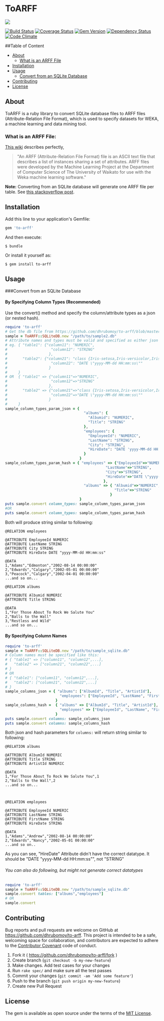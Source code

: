 # ToARFF
![](http://ruby-gem-downloads-badge.herokuapp.com/to-arff?style=social&link=https://rubygems.org/gems/to-arff&link=https://rubygems.org/gems/to-arff&type=total)

[![Build Status](https://travis-ci.org/dhrubomoy/to-arff.svg?branch=master)](https://travis-ci.org/dhrubomoy/to-arff)
[![Coverage Status](https://coveralls.io/repos/github/dhrubomoy/to-arff/badge.svg)](https://coveralls.io/github/dhrubomoy/to-arff)
[![Gem Version](https://badge.fury.io/rb/to-arff.svg)](https://badge.fury.io/rb/to-arff)
[![Dependency Status](https://gemnasium.com/badges/github.com/dhrubomoy/to-arff.svg)](https://gemnasium.com/github.com/dhrubomoy/to-arff)
[![Code Climate](https://codeclimate.com/github/dhrubomoy/to-arff/badges/gpa.svg)](https://codeclimate.com/github/dhrubomoy/to-arff)

##Table of Content
- [About](#about)
  - [What is an ARFF File](#what-is-an-arff-file)
- [Installation](#installation)
- [Usage](#usage)
  - [Convert from an SQLite Database](#convert-from-an-sqlite-database)
- [Contributing](#contributing)
- [License](#license)

## About
ToARFF is a ruby library to convert SQLite database files to ARFF files (Attribute-Relation File Format), which is used to specify datasets for WEKA, a machine learning and data mining tool.

### What is an ARFF File: 
[This wiki](http://weka.wikispaces.com/ARFF+%28book+version%29 ) describes perfectly,
> "An ARFF (Attribute-Relation File Format) file is an ASCII text file that describes a list of instances sharing a set of attributes. ARFF files were developed by the Machine Learning Project at the Department of Computer Science of The University of Waikato for use with the Weka machine learning software."

**Note:** Converting from an SQLite database will generate one ARFF file per table. See [this stackoverflow post](http://stackoverflow.com/questions/37009995/weka-machine-learning-arff-file-multiple-relations).

## Installation

Add this line to your application's Gemfile:

```ruby
gem 'to-arff'
```

And then execute:

    $ bundle

Or install it yourself as:

    $ gem install to-arff

## Usage

###Convert from an SQLite Database
#### By Specifying Column Types (Recommended)
Use the convert() method and specify the column/attribute types as a json (or nested hash).
```ruby
require 'to-arff'
# Get the db file from https://github.com/dhrubomoy/to-arff/blob/master/spec/sample_db_files/sample2.db
sample = ToARFF::SQLiteDB.new "/path/to/sample2.db"
# Attribute names and types must be valid and specified as either json or nested hash
# eg. { "table1": {"column11": "NUMERIC",
#                    "column12": "STRING"
#                   },
#       "table2": {"column21": "class {Iris-setosa,Iris-versicolor,Iris-virginica}",
#                    "column22": "DATE \"yyyy-MM-dd HH:mm:ss\""
#                   }
#     }
# OR  { "table1" => {"column11"=>"NUMERIC",
#                    "column12"=>"STRING"
#                   },
#       "table2" => {"column21"=>"class {Iris-setosa,Iris-versicolor,Iris-virginica}",
#                    "column22"=>"DATE \"yyyy-MM-dd HH:mm:ss\""
#                   }
#     }
sample_column_types_param_json = {
                                    "albums": {
                                      "Albumid": "NUMERIC",
                                      "Title": "STRING"
                                    },
                                    "employees": {
                                      "EmployeeId": "NUMERIC",
                                      "LastName": "STRING",
                                      "City": "STRING",
                                      "HireDate": "DATE 'yyyy-MM-dd HH:mm:ss'"
                                    }
                                  }
sample_column_types_param_hash = { "employees" => {"EmployeeId"=>"NUMERIC",
                                              "LastName"=>"STRING",
                                              "City"=>"STRING",
                                              "HireDate"=>"DATE \"yyyy-MM-dd HH:mm:ss\""
                                             },
                                    "albums" => { "Albumid"=>"NUMERIC",
                                                  "Title"=>"STRING"
                                                }
                                  }
puts sample.convert column_types: sample_column_types_param_json
#OR
puts sample.convert column_types: sample_column_types_param_hash
```
Both will produce string similar to following:
```
@RELATION employees

@ATTRIBUTE EmployeeId NUMERIC
@ATTRIBUTE LastName STRING
@ATTRIBUTE City STRING
@ATTRIBUTE HireDate DATE "yyyy-MM-dd HH:mm:ss"

@DATA
1,"Adams","Edmonton","2002-08-14 00:00:00"
2,"Edwards","Calgary","2002-05-01 00:00:00"
3,"Peacock","Calgary","2002-04-01 00:00:00"
...and so on...

@RELATION albums

@ATTRIBUTE Albumid NUMERIC
@ATTRIBUTE Title STRING

@DATA
1,"For Those About To Rock We Salute You"
2,"Balls to the Wall"
3,"Restless and Wild"
...and so on...
```

#### By Specifying Column Names
```ruby
require 'to-arff'
sample = ToARFF::SQLiteDB.new "/path/to/sample_sqlite.db"
# Column names must be specified like this:
# { "table1" => ["column11", "column12",...],
#   "table2" => ["column21", "column22",...]
# }
# OR
# { "table1": ["column11", "column12",...],
#   "table2": ["column21", "column22",...]
# }
sample_columns_json = { "albums": ["AlbumId", "Title", "ArtistId"],
                         "employees": ["EmployeeId", "LastName", "FirstName", "Title"]
                       }
sample_columns_hash =  { "albums" => ["AlbumId", "Title", "ArtistId"],
                         "employees" => ["EmployeeId", "LastName", "FirstName", "Title"]
                       }
puts sample.convert columns: sample_columns_json
puts sample.convert columns: sample_columns_hash
```
Both json and hash parameters for `columns:` will return string similar to following:
```
@RELATION albums

@ATTRIBUTE AlbumId NUMERIC
@ATTRIBUTE Title STRING
@ATTRIBUTE ArtistId NUMERIC

@DATA
1,"For Those About To Rock We Salute You",1
2,"Balls to the Wall",2
...and so on...



@RELATION employees

@ATTRIBUTE EmployeeId NUMERIC
@ATTRIBUTE LastName STRING
@ATTRIBUTE FirstName STRING
@ATTRIBUTE HireDate STRING

@DATA
1,"Adams","Andrew","2002-08-14 00:00:00"
2,"Edwards","Nancy","2002-05-01 00:00:00"
...and so on..
```
As you can see, "HireDate" Attribute didn't have the correct datatype. It should be "DATE "yyyy-MM-dd HH:mm:ss"", not "STRING"

###### You can also do following, but might not generate correct datatypes
```ruby
require 'to-arff'
sample = ToARFF::SQLiteDB.new "/path/to/sample_sqlite.db"
sample.convert tables: ["albums","employees"]
# OR
sample.convert
```

## Contributing

Bug reports and pull requests are welcome on GitHub at https://github.com/dhrubomoy/to-arff. This project is intended to be a safe, welcoming space for collaboration, and contributors are expected to adhere to the [Contributor Covenant](http://contributor-covenant.org) code of conduct.

1. Fork it ( https://github.com/dhrubomoy/to-arff/fork )
2. Create branch (`git checkout -b my-new-feature`)
3. Make changes. Add test cases for your changes
4. Run `rake spec/` and make sure all the test passes
5. Commit your changes (`git commit -am 'Add some feature'`)
6. Push to the branch (`git push origin my-new-feature`)
7. Create new Pull Request


## License

The gem is available as open source under the terms of the [MIT License](http://opensource.org/licenses/MIT).
